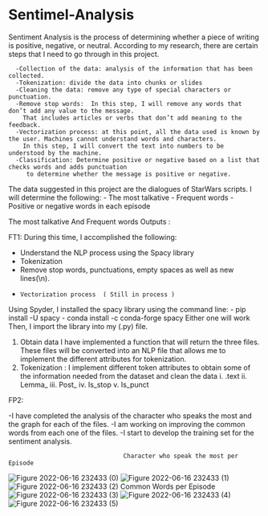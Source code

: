 # Sentimel-Analysis

Sentiment Analysis is the process of determining whether a piece of writing is positive, negative, or neutral.
According to my research, there are certain steps that I need to go through in this project.

      -Collection of the data: analysis of the information that has been collected. 
      -Tokenization: divide the data into chunks or slides 
      -Cleaning the data: remove any type of special characters or punctuation.
      -Remove stop words:  In this step, I will remove any words that don’t add any value to the message.
        That includes articles or verbs that don’t add meaning to the feedback.
      -Vectorization process: at this point, all the data used is known by the user. Machines cannot understand words and characters.  
        In this step, I will convert the text into numbers to be understood by the machine. 
      -Classification: Determine positive or negative based on a list that checks words and adds punctuation 
         to determine whether the message is positive or negative.

The data suggested in this project are the dialogues of StarWars scripts. 
I will determine the following:
      -	The most talkative 
      -	Frequent words 
      -	Positive or negative words in each episode 


The most talkative  And Frequent words  Outputs : 


FT1:
During this time, I accomplished the following:

-	Understand the NLP process using the Spacy library 
-	Tokenization 
-	Remove stop words, punctuations, empty spaces as well as new lines(\n).
-     Vectorization process  ( Still in process ) 


Using Spyder, I installed the spacy library using the command line: 
      -	pip install -U spacy 
      -	conda install -c conda-forge spacy
Either one will work 
Then, I import the library into my (.py) file. 
1)	Obtain data 
I have implemented a function that will return the three files. These files will be converted into an NLP file that allows me to implement the different 
attributes for tokenization. 
2)	Tokenization : I implement different token attributes to obtain some of the information needed from the dataset and clean the data 
          i.	.text
          ii.	Lemma_
          iii.	Post_
          iv.	Is_stop
          v.	Is_punct 
          
FP2: 

-I have completed the analysis of the character who speaks the most and the graph for each of the files. 
-I am working on improving the common words from each one of the files. 
-I start to develop the training set for the sentiment analysis. 

                                    Character who speak the most per Episode 
![Figure 2022-06-16 232433 (0)](https://user-images.githubusercontent.com/106505515/174218725-85ab6f5d-b1cf-42f0-9dcd-47b4cdd3534b.png)
![Figure 2022-06-16 232433 (1)](https://user-images.githubusercontent.com/106505515/174218726-b257f8cd-d4ad-41d3-bf53-0c8f5b563098.png)
![Figure 2022-06-16 232433 (2)](https://user-images.githubusercontent.com/106505515/174218727-d288a301-0420-4a30-af74-4907b4a69240.png)
                                         Common Words per Episode 
![Figure 2022-06-16 232433 (3)](https://user-images.githubusercontent.com/106505515/174218728-35d3ff4d-3824-4560-8fb9-2730a28300f7.png)
![Figure 2022-06-16 232433 (4)](https://user-images.githubusercontent.com/106505515/174218729-0f92d063-d50f-45b4-b362-6b7ed0ba1bc6.png)
![Figure 2022-06-16 232433 (5)](https://user-images.githubusercontent.com/106505515/174218731-8d81babd-0269-4681-a060-40c3e7042a41.png)




